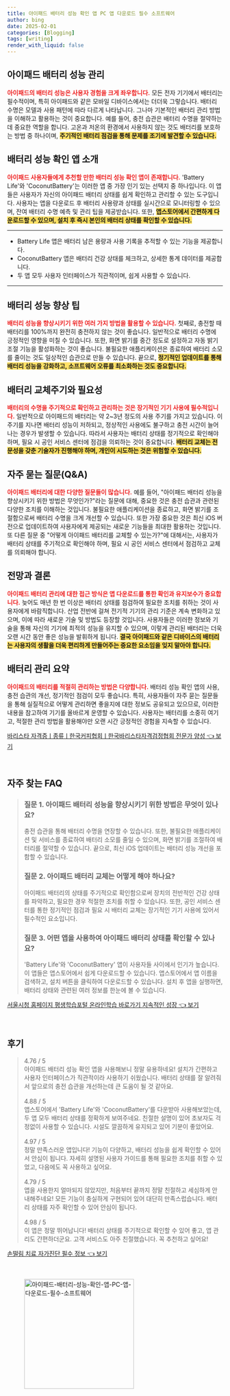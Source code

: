```yaml
---
title: 아이패드 배터리 성능 확인 앱 PC 앱 다운로드 필수 소프트웨어
author: bing
date: 2025-02-01
categories: [Blogging]
tags: [writing]
render_with_liquid: false
---
```



<h2 id='아이패드 배터리 성능 관리'>아이패드 배터리 성능 관리</h2>

<p><b><span style="color: #ee2323;">아이패드의 배터리 성능은 사용자 경험을 크게 좌우합니다.</span></b> 모든 전자 기기에서 배터리는 필수적이며, 특히 아이패드와 같은 모바일 디바이스에서는 더더욱 그렇습니다. 배터리 수명은 모델과 사용 패턴에 따라 다르게 나타납니다. 그나마 기본적인 배터리 관리 방법을 이해하고 활용하는 것이 중요합니다. 예를 들어, 충전 습관은 배터리 수명을 절약하는 데 중요한 역할을 합니다. 고온과 저온의 환경에서 사용하지 않는 것도 배터리를 보호하는 방법 중 하나이며, <b><span style="background-color: #ffe066;">주기적인 배터리 점검을 통해 문제를 조기에 발견할 수 있습니다.</span></b></p>

<h2 id='배터리 성능 확인 앱 소개'>배터리 성능 확인 앱 소개</h2>

<p><b><span style="color: #ee2323;">아이패드 사용자들에게 추천할 만한 배터리 성능 확인 앱이 존재합니다.</span></b> 'Battery Life'와 'CoconutBattery'는 이러한 앱 중 가장 인기 있는 선택지 중 하나입니다. 이 앱들은 사용자가 자신의 아이패드 배터리 상태를 쉽게 확인하고 관리할 수 있는 도구입니다. 사용자는 앱을 다운로드 후 배터리 사용량과 상태를 실시간으로 모니터링할 수 있으며, 잔여 배터리 수명 예측 및 관리 팁을 제공받습니다. 또한, <b><span style="background-color: #ffe066;">앱스토어에서 간편하게 다운로드할 수 있으며, 설치 후 즉시 본인의 배터리 상태를 확인할 수 있습니다.</span></b></p>

<hr />

<ul>
    <li>Battery Life 앱은 배터리 남은 용량과 사용 기록을 추적할 수 있는 기능을 제공합니다.</li>
    <li>CoconutBattery 앱은 배터리 건강 상태를 체크하고, 상세한 통계 데이터를 제공합니다.</li>
    <li>두 앱 모두 사용자 인터페이스가 직관적이며, 쉽게 사용할 수 있습니다.</li>
</ul>

<hr />

<h2 id='배터리 성능 향상 팁'>배터리 성능 향상 팁</h2>

<p><b><span style="color: #ee2323;">배터리 성능을 향상시키기 위한 여러 가지 방법을 활용할 수 있습니다.</span></b> 첫째로, 충전할 때 배터리를 100%까지 완전히 충전하지 않는 것이 좋습니다. 일반적으로 배터리 수명에 긍정적인 영향을 미칠 수 있습니다. 또한, 화면 밝기를 중간 정도로 설정하고 자동 밝기 조절 기능을 활성화하는 것이 좋습니다. 불필요한 애플리케이션은 종료하여 배터리 소모를 줄이는 것도 일상적인 습관으로 만들 수 있습니다. 끝으로, <b><span style="background-color: #ffe066;">정기적인 업데이트를 통해 배터리 성능을 강화하고, 소프트웨어 오류를 최소화하는 것도 중요합니다.</span></b></p>

<h2 id='배터리 교체주기와 필요성'>배터리 교체주기와 필요성</h2>

<p><b><span style="color: #ee2323;">배터리의 수명을 주기적으로 확인하고 관리하는 것은 장기적인 기기 사용에 필수적입니다.</span></b> 일반적으로 아이패드의 배터리는 약 2~3년 정도의 사용 주기를 가지고 있습니다. 이 주기를 지나면 배터리 성능이 저하되고, 정상적인 사용에도 불구하고 충전 시간이 늘어나는 경우가 발생할 수 있습니다. 따라서 사용자는 배터리 상태를 정기적으로 확인해야 하며, 필요 시 공인 서비스 센터에 점검을 의뢰하는 것이 중요합니다. <b><span style="background-color: #ffe066;">배터리 교체는 전문성을 갖춘 기술자가 진행해야 하며, 개인이 시도하는 것은 위험할 수 있습니다.</span></b></p>

<h2 id='자주 묻는 질문(Q&A)'>자주 묻는 질문(Q&A)</h2>

<p><b><span style="color: #ee2323;">아이패드 배터리에 대한 다양한 질문들이 많습니다.</span></b> 예를 들어, "아이패드 배터리 성능을 향상시키기 위한 방법은 무엇인가?"라는 질문에 대해, 중요한 것은 충전 습관과 관련된 다양한 조치를 이해하는 것입니다. 불필요한 애플리케이션을 종료하고, 화면 밝기를 조절함으로써 배터리 수명을 크게 개선할 수 있습니다. 또한 가장 중요한 것은 최신 iOS 버전으로 업데이트하여 사용자에게 제공되는 새로운 기능들을 최대한 활용하는 것입니다. 또 다른 질문 중 "어떻게 아이패드 배터리를 교체할 수 있는가?"에 대해서는, 사용자가 배터리 상태를 주기적으로 확인해야 하며, 필요 시 공인 서비스 센터에서 점검하고 교체를 의뢰해야 합니다.</p>

<h2 id='전망와 결론'>전망과 결론</h2>

<p><b><span style="color: #ee2323;">아이패드 배터리 관리에 대한 접근 방식은 앱 다운로드를 통한 확인과 유지보수가 중요합니다.</span></b> 늦어도 매년 한 번 이상은 배터리 상태를 점검하여 필요한 조치를 취하는 것이 사용자에게 바람직합니다. 산업 전반에 걸쳐 전기적 기기의 관리 기준은 계속 변화하고 있으며, 이에 따라 새로운 기술 및 방법도 등장할 것입니다. 사용자들은 이러한 정보와 기술을 통해 자신의 기기에 최적의 성능을 유지할 수 있으며, 이렇게 관리된 배터리는 더욱 오랜 시간 동안 좋은 성능을 발휘하게 됩니다. <b><span style="background-color: #ffe066;">결국 아이패드와 같은 디바이스의 배터리는 사용자의 생활을 더욱 편리하게 만들어주는 중요한 요소임을 잊지 말아야 합니다.</span></b></p>

<h2 id='배터리 관리 요약'>배터리 관리 요약</h2>

<p><b><span style="color: #ee2323;">아이패드의 배터리를 적절히 관리하는 방법은 다양합니다.</span></b> 배터리 성능 확인 앱의 사용, 충전 습관의 개선, 정기적인 점검이 모두 좋습니다. 특히, 사용자들이 자주 묻는 질문들을 통해 실질적으로 어떻게 관리하면 좋을지에 대한 정보도 공유되고 있으므로, 이러한 내용을 참고하여 기기를 올바르게 운영할 수 있습니다. 사용자는 배터리를 소중히 여기고, 적절한 관리 방법을 활용해야만 오랜 시간 긍정적인 경험을 지속할 수 있습니다.</p>


<p><a class="click-button" title="바리스타 자격증ㅣ종류ㅣ한국커피협회ㅣ한국바리스타자격검정협회 전문가 양성" href="https://adkhouse.github.io/posts/%EB%B0%94%EB%A6%AC%EC%8A%A4%ED%83%80-%EC%9E%90%EA%B2%A9%EC%A6%9D%E3%85%A3%EC%A2%85%EB%A5%98%E3%85%A3%ED%95%9C%EA%B5%AD%EC%BB%A4%ED%94%BC%ED%98%91%ED%9A%8C%E3%85%A3%ED%95%9C%EA%B5%AD%EB%B0%94%EB%A6%AC%EC%8A%A4%ED%83%80%EC%9E%90%EA%B2%A9%EA%B2%80%EC%A0%95%ED%98%91%ED%9A%8C-%EC%A0%84%EB%AC%B8%EA%B0%80-%EC%96%91%EC%84%B1/" rel="dofollow">바리스타 자격증ㅣ종류ㅣ한국커피협회ㅣ한국바리스타자격검정협회 전문가 양성 👈 보기</a></p><br>
<h2 id='자주_찾는_FAQ'>자주 찾는 FAQ</h2>
<div itemscope="" itemtype="https://schema.org/FAQPage"> 
<blockquote> 
<div itemscope="" itemprop="mainEntity" itemtype="https://schema.org/Question"> 
<h3 itemprop="name">질문 1. 아이패드 배터리 성능을 향상시키기 위한 방법은 무엇이 있나요?</h3> 
<div itemscope="" itemprop="acceptedAnswer" itemtype="https://schema.org/Answer"> 
<span itemprop="text"> 
<p>충전 습관을 통해 배터리 수명을 연장할 수 있습니다. 또한, 불필요한 애플리케이션 및 서비스를 종료하여 배터리 소모를 줄일 수 있으며, 화면 밝기를 조절하여 배터리를 절약할 수 있습니다. 끝으로, 최신 iOS 업데이트는 배터리 성능 개선을 포함할 수 있습니다.</p> 
</span> 
</div> 
</div> 

<div itemscope="" itemprop="mainEntity" itemtype="https://schema.org/Question"> 
<h3 itemprop="name">질문 2. 아이패드 배터리 교체는 어떻게 해야 하나요?</h3> 
<div itemscope="" itemprop="acceptedAnswer" itemtype="https://schema.org/Answer"> 
<span itemprop="text"> 
<p>아이패드 배터리의 상태를 주기적으로 확인함으로써 장치의 전반적인 건강 상태를 파악하고, 필요한 경우 적절한 조치를 취할 수 있습니다. 또한, 공인 서비스 센터를 통한 정기적인 점검과 필요 시 배터리 교체는 장기적인 기기 사용에 있어서 필수적인 요소입니다.</p> 
</span> 
</div> 
</div> 

<div itemscope="" itemprop="mainEntity" itemtype="https://schema.org/Question"> 
<h3 itemprop="name">질문 3. 어떤 앱을 사용하여 아이패드 배터리 상태를 확인할 수 있나요?</h3> 
<div itemscope="" itemprop="acceptedAnswer" itemtype="https://schema.org/Answer"> 
<span itemprop="text"> 
<p>'Battery Life'와 'CoconutBattery' 앱이 사용자들 사이에서 인기가 높습니다. 이 앱들은 앱스토어에서 쉽게 다운로드할 수 있습니다. 앱스토어에서 앱 이름을 검색하고, 설치 버튼을 클릭하여 다운로드할 수 있습니다. 설치 후 앱을 실행하면, 배터리 상태와 관련된 여러 정보를 한눈에 볼 수 있습니다.</p> 
</span> 
</div> 
</div> 
</blockquote> 
</div>
<p><a class="click-button" title="서울시청 홈페이지 평생학습포털 온라인학습 바로가기 지속적인 성장" href="https://adkhouse.github.io/posts/%EC%84%9C%EC%9A%B8%EC%8B%9C%EC%B2%AD-%ED%99%88%ED%8E%98%EC%9D%B4%EC%A7%80-%ED%8F%89%EC%83%9D%ED%95%99%EC%8A%B5%ED%8F%AC%ED%84%B8-%EC%98%A8%EB%9D%BC%EC%9D%B8%ED%95%99%EC%8A%B5-%EB%B0%94%EB%A1%9C%EA%B0%80%EA%B8%B0-%EC%A7%80%EC%86%8D%EC%A0%81%EC%9D%B8-%EC%84%B1%EC%9E%A5/" rel="dofollow">서울시청 홈페이지 평생학습포털 온라인학습 바로가기 지속적인 성장 👈 보기</a></p><br>
<h2 id='후기'>후기</h2>
<div itemscope itemtype="https://schema.org/Product">
  <blockquote>
  <div itemprop="review" itemscope itemtype="https://schema.org/Review">
      <div itemprop="reviewRating" itemscope itemtype="https://schema.org/Rating"> <span itemprop="ratingValue">4.76</span> / <span itemprop="bestRating">5</span> </div>
      <span itemprop="reviewBody">아이패드 배터리 성능 확인 앱을 사용해보니 정말 유용하네요! 설치가 간편하고 사용자 인터페이스가 직관적이라 사용하기 쉬웠습니다. 배터리 상태를 잘 알려줘서 앞으로의 충전 습관을 개선하는데 큰 도움이 될 것 같아요.</span>
  </div>
  <br>
  <div itemprop="review" itemscope itemtype="https://schema.org/Review">
      <div itemprop="reviewRating" itemscope itemtype="https://schema.org/Rating"> <span itemprop="ratingValue">4.88</span> / <span itemprop="bestRating">5</span> </div>
      <span itemprop="reviewBody">앱스토어에서 'Battery Life'와 'CoconutBattery'를 다운받아 사용해보았는데, 두 앱 모두 배터리 상태를 정확하게 보여주네요. 친절한 설명이 있어 초보자도 걱정없이 사용할 수 있습니다. 시설도 깔끔하게 유지되고 있어 기분이 좋았어요.</span>
  </div>
  <br>
  <div itemprop="review" itemscope itemtype="https://schema.org/Review">
      <div itemprop="reviewRating" itemscope itemtype="https://schema.org/Rating"> <span itemprop="ratingValue">4.97</span> / <span itemprop="bestRating">5</span> </div>
      <span itemprop="reviewBody">정말 만족스러운 앱입니다! 기능이 다양하고, 배터리 성능을 쉽게 확인할 수 있어서 안심이 됩니다. 자세히 설명된 사용자 가이드를 통해 필요한 조치를 취할 수 있었고, 다음에도 꼭 사용하고 싶어요.</span>
  </div>
  <br>
  <div itemprop="review" itemscope itemtype="https://schema.org/Review">
      <div itemprop="reviewRating" itemscope itemtype="https://schema.org/Rating"> <span itemprop="ratingValue">4.79</span> / <span itemprop="bestRating">5</span> </div>
      <span itemprop="reviewBody">앱을 사용한지 얼마되지 않았지만, 처음부터 끝까지 정말 친절하고 세심하게 안내해주네요! 모든 기능이 충실하게 구현되어 있어 대단히 만족스럽습니다. 배터리 상태를 자주 확인할 수 있어 안심이 됩니다.</span>
  </div>
  <br>
  <div itemprop="review" itemscope itemtype="https://schema.org/Review">
      <div itemprop="reviewRating" itemscope itemtype="https://schema.org/Rating"> <span itemprop="ratingValue">4.98</span> / <span itemprop="bestRating">5</span> </div>
      <span itemprop="reviewBody">이 앱은 정말 뛰어납니다! 배터리 상태를 주기적으로 확인할 수 있어 좋고, 앱 관리도 간편하더군요. 고객 서비스도 아주 친절했습니다. 꼭 추천하고 싶어요!</span>
  </div>
  </blockquote>
</div>
<p><a class="click-button" title="손떨림 치료 자가진단 필수 정보" href="https://adkhouse.github.io/posts/%EC%86%90%EB%96%A8%EB%A6%BC-%EC%B9%98%EB%A3%8C-%EC%9E%90%EA%B0%80%EC%A7%84%EB%8B%A8-%ED%95%84%EC%88%98-%EC%A0%95%EB%B3%B4/" rel="dofollow">손떨림 치료 자가진단 필수 정보 👈 보기</a></p><br>
<figure class="image"><img src="https://adkhouse.github.io/assets/img/thumbnail/아이패드-배터리-성능-확인-앱-PC-앱-다운로드-필수-소프트웨어.webp" alt="아이패드-배터리-성능-확인-앱-PC-앱-다운로드-필수-소프트웨어" width="256" height="256"></figure>